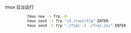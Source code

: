 # 


tmux 后台运行
```sh
          tmux new -s frp -d
          tmux send -t frp "cd /root/frp" ENTER
          tmux send -t frp "./frpc -c ./frpc.ini" ENTER
```

